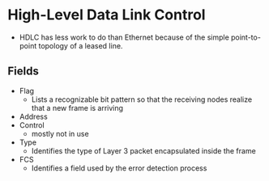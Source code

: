 # High-Level Data Link Control
- HDLC has less work to do than Ethernet because of the simple point-to-point topology of a
leased line.

## Fields
- Flag
    - Lists a recognizable bit pattern so that the receiving nodes realize that a new frame is arriving
- Address
- Control
    - mostly not in use
- Type
    - Identifies the type of Layer 3 packet encapsulated inside the frame
- FCS
    - Identifies a field used by the error detection process
